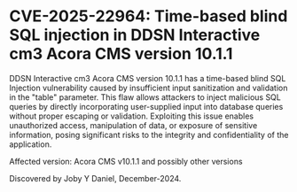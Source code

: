# CVE-2025-22964: Time-based blind SQL injection in DDSN Interactive cm3 Acora CMS version 10.1.1

DDSN Interactive cm3 Acora CMS version 10.1.1 has a time-based blind SQL Injection vulnerability caused by insufficient input sanitization and validation in the "table" parameter. This flaw allows attackers to inject malicious SQL queries by directly incorporating user-supplied input into database queries without proper escaping or validation. Exploiting this issue enables unauthorized access, manipulation of data, or exposure of sensitive information, posing significant risks to the integrity and confidentiality of the application.

Affected version: Acora CMS v10.1.1 and possibly other versions

Discovered by Joby Y Daniel, December-2024.
